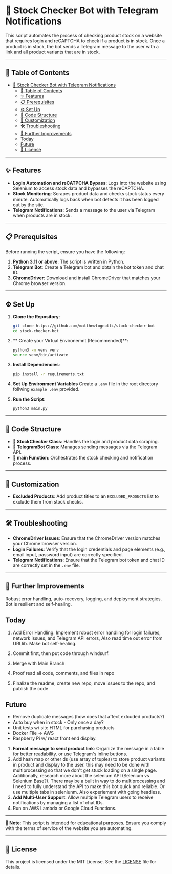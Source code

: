 # 🛒 Stock Checker Bot with Telegram Notifications

This script automates the process of checking product stock on a website that requires login and reCAPTCHA to check if a product is in stock. Once a product is in stock, the bot sends a Telegram message to the user with a link and all product variants that are in stock.

---

## 📑 Table of Contents
- [🛒 Stock Checker Bot with Telegram Notifications](#-stock-checker-bot-with-telegram-notifications)
  - [📑 Table of Contents](#-table-of-contents)
  - [✨ Features](#-features)
  - [📋 Prerequisites](#-prerequisites)
  - [⚙️ Set Up](#️-set-up)
  - [🧩 Code Structure](#-code-structure)
  - [🎨 Customization](#-customization)
  - [🛠 Troubleshooting](#-troubleshooting)
  - [🚀 Further Improvements](#-further-improvements)
  - [Today](#today)
  - [Future](#future)
  - [📜 License](#-license)

---

## ✨ Features

- **Login Automation and reCATPCHA Bypass**: Logs into the website using Selenium to access stock data and bypasses the reCAPTCHA.
- **Stock Monitoring**: Scrapes product data and checks stock status every minute. Automatically logs back when bot detects it has been logged out by the site. 
- **Telegram Notifications**: Sends a message to the user via Telegram when products are in stock.

---

## 📋 Prerequisites

Before running the script, ensure you have the following:

1. **Python 3.11 or above**: The script is written in Python.
2. **Telegram Bot**: Create a Telegram bot and obtain the bot token and chat ID.
3. **ChromeDriver**: Download and install ChromeDriver that matches your Chrome browser version.

---

## ⚙️ Set Up

1. **Clone the Repository**:
    ```bash
    git clone https://github.com/matthewtognotti/stock-checker-bot
    cd stock-checker-bot
    ```
2. ** Create your Virtual Environemnt (Recommended)**:
    ```bash
    python3 -m venv venv
    source venv/bin/activate
    ```
3. **Install Dependencies**:
    ```bash
    pip install -r requirements.txt
    ```
4. **Set Up Environment Variables**
    Create a `.env` file in the root directory follwing `example .env` provided.

5. **Run the Script**:
    ```bash
    python3 main.py
    ```

---

## 🧩 Code Structure

- **🛒 StockChecker Class**: Handles the login and product data scraping.
- **🤖 TelegramBot Class**: Manages sending messages via the Telegram API.
- **🔄 main Function**: Orchestrates the stock checking and notification process.

---

## 🎨 Customization

- **Excluded Products**: Add product titles to an `EXCLUDED_PRODUCTS` list to exclude them from stock checks.
  
---

## 🛠 Troubleshooting

- **ChromeDriver Issues**: Ensure that the ChromeDriver version matches your Chrome browser version.
- **Login Failures**: Verify that the login credentials and page elements (e.g., email input, password input) are correctly specified.
- **Telegram Notifications**: Ensure that the Telegram bot token and chat ID are correctly set in the `.env` file.

---

## 🚀 Further Improvements

Robust error handling, auto-recovery, logging, and deployment strategies. Bot is resilient and self-healing.

Today
--
1. Add Error Handling: Implement robust error handling for login failures, network issues, and Telegram API errors, Also read time out error from URLlib. Make bot self-healing.

2. Commit first, then put code through windsurf.

3. Merge with Main Branch

4. Proof read all code, comments, and files in repo
5. Finalize the readme, create new repo, move issues to the repo, and publish the code



Future
--
- Remove duplicate messages (how does that affect exlcuded products?)
- Auto buy when in stock -  Only once a day? 
- Unit tests w/ site HTML for purchasing products
- Docker File -> AWS
- Raspberry Pi w/ react front end display. 
  
1.  **Format message to send product link**: Organize the message in a table for better readability. or use Telegram's inline buttons. 
2.  Add hash map or other ds (use array of tuples) to store product variants in product and display to the user. this may need to be done with multiprocessing so that we don't get stuck loading on a single page. Additionally, research more about the selenium API (Selenium vs Selenium Base?). There may be a built in way to do multiprocessing and I need to fully understand the API to make this bot quick and reliable. Or use multiple tabs in seleniunm. Also experiement with going headless. 
3.  **Add Multi-User Support**: Allow multiple Telegram users to receive notifications by managing a list of chat IDs.
4.  Run on AWS Lambda or Google Cloud Functions.

---

**📝 Note**: This script is intended for educational purposes. Ensure you comply with the terms of service of the website you are automating.

---

## 📜 License

This project is licensed under the MIT License. See the [LICENSE](LICENSE) file for details.